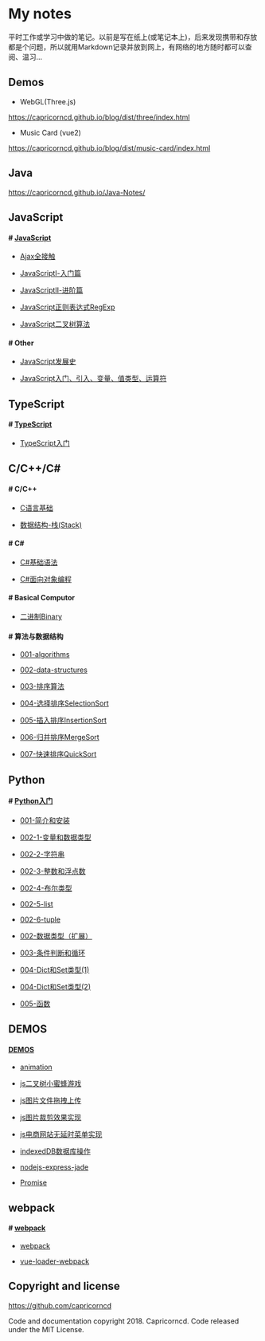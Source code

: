 # My notes

平时工作或学习中做的笔记。以前是写在纸上(或笔记本上)，后来发现携带和存放都是个问题，所以就用Markdown记录并放到网上，有网络的地方随时都可以查阅、温习...

## Demos

* WebGL(Three.js) 

https://capricorncd.github.io/blog/dist/three/index.html

* Music Card (vue2)

https://capricorncd.github.io/blog/dist/music-card/index.html

## Java

https://capricorncd.github.io/Java-Notes/

## JavaScript

#### # [JavaScript](./Javascript)

* [Ajax全接触](./Javascript/Ajax全接触.md)

* [JavaScriptⅠ-入门篇](./Javascript/JavaScriptⅠ-入门篇.md)

* [JavaScriptⅡ-进阶篇](./Javascript/JavaScriptⅡ-进阶篇.md)

* [JavaScript正则表达式RegExp](./Javascript/JavaScript正则表达式RegExp.md)

* [JavaScript二叉树算法](./Javascript/JavaScript二叉树算法.md)

#### # Other

* [JavaScript发展史](./Javascript/JavaScript/Lesson001.md)

* [JavaScript入门、引入、变量、值类型、运算符](./Javascript/JavaScript/Lesson002.md)


## TypeScript

#### # [TypeScript](./Javascript)

* [TypeScript入门](./Typescript/TypeScript入门.md)

## C/C++/C#

#### # C/C++

* [C语言基础](./C/C语言基础.md)

* [数据结构-栈(Stack)](./C/数据结构-栈(Stack).md)

#### # C#

* [C#基础语法](./C/C-Sharp.md)

* [C#面向对象编程](./C/C-Sharp-OPP.md)

#### # Basical Computor

* [二进制Binary](./BasicalComputor/binary.md)

#### # 算法与数据结构

* [001-algorithms](./AlgorithmsAndDataStructures/001-algorithms.md)

* [002-data-structures](./AlgorithmsAndDataStructures/002-data-structures.md)

* [003-排序算法](./AlgorithmsAndDataStructures/003-排序算法.md)

* [004-选择排序SelectionSort](./AlgorithmsAndDataStructures/004-选择排序SelectionSort.md)

* [005-插入排序InsertionSort](./AlgorithmsAndDataStructures/005-插入排序InsertionSort.md)

* [006-归并排序MergeSort](./AlgorithmsAndDataStructures/006-归并排序MergeSort.md)

* [007-快速排序QuickSort](./AlgorithmsAndDataStructures/007-快速排序QuickSort.md)


## Python

#### # [Python入门](./Python/basic-tutorials)

* [001-简介和安装](./Python/basic-tutorials/Python-001-简介和安装.md)

* [002-1-变量和数据类型](./Python/basic-tutorials/Python-002-0-变量和数据类型.md)

* [002-2-字符串](./Python/basic-tutorials/Python-002-a-字符串.md)

* [002-3-整数和浮点数](./Python/basic-tutorials/Python-002-b-整数和浮点数.md)

* [002-4-布尔类型](./Python/basic-tutorials/Python-002-c-布尔类型.md)

* [002-5-list](./Python/basic-tutorials/Python-002-d-list.md)

* [002-6-tuple](./Python/basic-tutorials/Python-002-e-tuple.md)

* [002-数据类型（扩展）](./Python/basic-tutorials/Python-002-数据类型（扩展）.md)

* [003-条件判断和循环](./Python/basic-tutorials/Python-003-条件判断和循环.md)

* [004-Dict和Set类型(1)](./Python/basic-tutorials/Python-004-Dict和Set类型(1).md)

* [004-Dict和Set类型(2)](./Python/basic-tutorials/Python-004-Dict和Set类型(2).md)

* [005-函数](./Python/basic-tutorials/Python-005-函数.md)

## DEMOS

#### [DEMOS](./Demos)

* [animation](./Demos/js-animation)

* [js二叉树小蜜蜂游戏](./Demos/games/aliens)

* [js图片文件拖拽上传](./Demos/drag-and-upload)

* [js图片裁剪效果实现](./Demos/js-clip-image)

* [js电商网站无延时菜单实现](./Demos/jd-menu-jquery)

* [indexedDB数据库操作](./Demos/indexeddb)

* [nodejs-express-jade](./Demos/nodejs-express-jade)

* [Promise](./Demos/js-promise)


## webpack

#### # [webpack](./C%2B%2B)

* [webpack](./Webpack/webpack)

* [vue-loader-webpack](./Webpack/vue-loader%2Bwebpack)

## Copyright and license

https://github.com/capricorncd

Code and documentation copyright 2018. Capricorncd. Code released under the MIT License.
